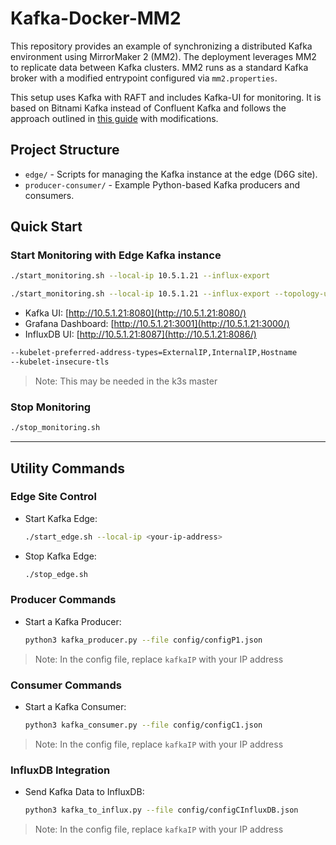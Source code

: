 # Kafka-Docker-MM2

This repository provides an example of synchronizing a distributed Kafka environment using MirrorMaker 2 (MM2). The deployment leverages MM2 to replicate data between Kafka clusters. MM2 runs as a standard Kafka broker with a modified entrypoint configured via `mm2.properties`.

This setup uses Kafka with RAFT and includes Kafka-UI for monitoring. It is based on Bitnami Kafka instead of Confluent Kafka and follows the approach outlined in [this guide](https://medium.com/larus-team/how-to-setup-mirrormaker-2-0-on-apache-kafka-multi-cluster-environment-87712d7997a4) with modifications.

## Project Structure
- `edge/` - Scripts for managing the Kafka instance at the edge (D6G site).
- `producer-consumer/` - Example Python-based Kafka producers and consumers.

## Quick Start

### Start Monitoring with Edge Kafka instance
```bash
./start_monitoring.sh --local-ip 10.5.1.21 --influx-export
```

```bash
./start_monitoring.sh --local-ip 10.5.1.21 --influx-export --topology-update
```

- Kafka UI: [http://10.5.1.21:8080](http://10.5.1.21:8080/)
- Grafana Dashboard: [http://10.5.1.21:3001](http://10.5.1.21:3000/)
- InfluxDB UI: [http://10.5.1.21:8087](http://10.5.1.21:8086/)


```bash
--kubelet-preferred-address-types=ExternalIP,InternalIP,Hostname
--kubelet-insecure-tls
```
> Note: This may be needed in the k3s master

### Stop Monitoring
```bash
./stop_monitoring.sh
```

---

## Utility Commands

### Edge Site Control
- Start Kafka Edge:
  ```bash
  ./start_edge.sh --local-ip <your-ip-address>
  ```
- Stop Kafka Edge:
  ```bash
  ./stop_edge.sh
  ```

### Producer Commands
- Start a Kafka Producer:
  ```bash
  python3 kafka_producer.py --file config/configP1.json
  ```
> Note: In the config file, replace `kafkaIP` with your IP address

### Consumer Commands
- Start a Kafka Consumer:
  ```bash
  python3 kafka_consumer.py --file config/configC1.json
  ```
> Note: In the config file, replace `kafkaIP` with your IP address

### InfluxDB Integration
- Send Kafka Data to InfluxDB:
  ```bash
  python3 kafka_to_influx.py --file config/configCInfluxDB.json
  ```
> Note: In the config file, replace `kafkaIP` with your IP address
